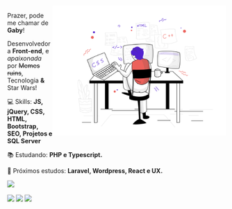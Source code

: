 <img src="image.png" min-width="400px" max-width="400px" width="400px" align="right" alt="iuricode - image">

<p align="left">
  Prazer, pode me chamar de <strong>Gaby</strong>! <br>
</p>

<p>
  Desenvolvedora <strong>Front-end</strong>, e <em>apaixonada</em> por <strike>Memes ruins</strike>, Tecnologia <strong>&</strong> Star Wars!
</p>

<p align="left">
  💻 Skills: <strong>JS, jQuery, CSS, HTML, Bootstrap, SEO, Projetos e SQL Server</strong>
</p>

<p align="left">
  📚 Estudando: <strong>PHP e Typescript.</strong>
</p>

<p align="left">
  📌 Próximos estudos: <strong>Laravel, Wordpress, React e UX.</strong>
</p>

<p align="left">

<a href="http://gabrielaribeiro.info/curriculo/" target="_blank" alt="Facebook">
<img src="https://img.shields.io/badge/-Facebook-4169E1?style=flat-square&labelColor=4169E1&logo=💻&logoColor=white&link=http://gabrielaribeiro.info/curriculo/"/></a>
</p>

<a href="https://www.linkedin.com/in/gabriela-rneves" target="_blank" alt="Linkedin">
<img src="https://img.shields.io/badge/-Linkedin-blue?style=flat-square&logo=Linkedin&logoColor=white&link=https://www.linkedin.com/in/gabriela-rneves" /></a>

<a href="mailto:gabriela.rneves@outlook.com" target="_blank" alt="gabriela.rneves@outlook.com">
<img src="https://img.shields.io/badge/-Outlook-0f377f?style=flat-square&labelColor=0f377f&logo=microsoft-outlook&logoColor=white&link=gabriela.rneves@outlook.com" /></a>

<a href="https://www.facebook.com/gabriela.ribeironeves/" target="_blank" alt="Facebook">
<img src="https://img.shields.io/badge/-Facebook-4169E1?style=flat-square&labelColor=4169E1&logo=facebook&logoColor=white&link=https://www.facebook.com/gabriela.ribeironeves/"/></a>
</p>
